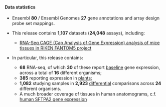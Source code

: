 #### Data statistics

- Ensembl **80** / Ensembl Genomes **27** gene annotations and array design probe set mappings.
- This release contains **1,107** datasets (**24,048** assays), including:
    - [RNA-Seq CAGE (Cap Analysis of Gene Expression) analysis of mice tissues in RIKEN FANTOM5 project](https://www.ebi.ac.uk/gxa/experiments/E-MTAB-3579)

- In particular, this release contains:
    - **68** RNA-seq, of which **30** of these report [baseline](https://www.ebi.ac.uk/gxa/baseline/experiments) gene expression, across a total of **16** different organisms;
    - **385** reporting expression in [plants](https://www.ebi.ac.uk/gxa/plant/experiments);
    - **1,082** studying samples in **2,923** [differential](https://www.ebi.ac.uk/gxa/help/index.html#differential-expression) comparisons across **24** different organisms.
    - A much broader coverage of tissues in human anatomograms, c.f. [human SFTPA2 gene expression](https://www.ebi.ac.uk/gxa/genes/ENSG00000185303)
